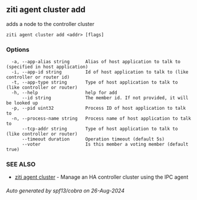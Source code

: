 ## ziti agent cluster add

adds a node to the controller cluster

```
ziti agent cluster add <addr> [flags]
```

### Options

```
  -a, --app-alias string      Alias of host application to talk to (specified in host application)
  -i, --app-id string         Id of host application to talk to (like controller or router id)
  -t, --app-type string       Type of host application to talk to (like controller or router)
  -h, --help                  help for add
      --id string             The member id. If not provided, it will be looked up
  -p, --pid uint32            Process ID of host application to talk to
  -n, --process-name string   Process name of host application to talk to
      --tcp-addr string       Type of host application to talk to (like controller or router)
      --timeout duration      Operation timeout (default 5s)
      --voter                 Is this member a voting member (default true)
```

### SEE ALSO

* [ziti agent cluster](../cluster.md)	 - Manage an HA controller cluster using the IPC agent

###### Auto generated by spf13/cobra on 26-Aug-2024
